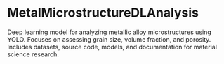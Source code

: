 # MetalMicrostructureDLAnalysis
Deep learning model for analyzing metallic alloy microstructures using YOLO. Focuses on assessing grain size, volume fraction, and porosity. Includes datasets, source code, models, and documentation for material science research.
